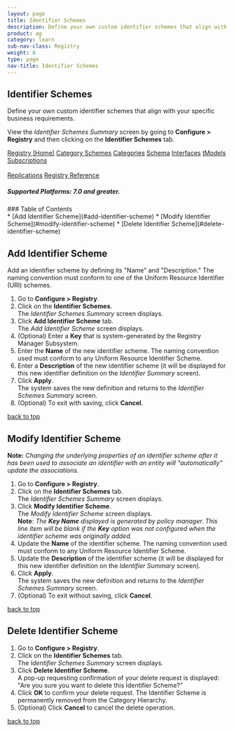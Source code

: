 ```yaml
---
layout: page
title: Identifier Schemes
description: Define your own custom identifier schemes that align with your specific business requirements.
product: ag
category: learn
sub-nav-class: Registry
weight:	8
type: page
nav-title: Identifier Schemes
---
```


## Identifier Schemes
Define your own custom identifier schemes that align with your specific business requirements.

View the *Identifier Schemes Summary* screen by going to **Configure > Registry** and then clicking on the **Identifier Schemes** tab.

<a href="../registry/registry_toc.html" class="button secondary">Registry (Home)</a> <a href="../registry/category_schemes.html" class="button secondary">Category Schemes</a> <a href="../registry/categories.html" class="button secondary">Categories</a> <a href="../registry/schema.html" class="button secondary">Schema</a> <a href="../registry/interfaces.html" class="button secondary">Interfaces</a> <a href="../registry/tmodels.html" class="button secondary">tModels</a> <a href="../registry/subscriptions.html" class="button secondary">Subscriptions</a> <br><br> <a href="../registry/replications.html" class="button secondary">Replications</a> <a href="../registry/registry_reference.html" class="button secondary">Registry Reference</a>
<h5 class="stamp">Supported Platforms: 7.0 and greater.</h5>
### Table of Contents
<div id="toc-marker"></div>
* [Add Identifier Scheme](#add-identifier-scheme)
* [Modify Identifier Scheme](#modify-identifier-scheme)
* [Delete Identifier Scheme](#delete-identifier-scheme)

## Add Identifier Scheme

Add an identifier scheme by defining its "Name" and "Description." The naming convention must conform to one of the Uniform Resource Identifier (URI) schemes.

1. Go to **Configure > Registry**.
2. Click on the **Identifier Schemes**.  
The *Identifier Schemes Summary* screen displays.
3. Click **Add Identifier Scheme** tab.  
The *Add Identifier Scheme* screen displays.
4. (Optional) Enter a **Key** that is system-generated by the Registry Manager Subsystem.
5. Enter the **Name** of the new identifier scheme. The naming convention used must conform to any Uniform Resource Identifier Scheme.
6. Enter a **Description** of the new identifier scheme (it will be displayed for this new identifier definition on the *Identifier Summary* screen).
7. Click **Apply**.  
The system saves the new definition and returns to the *Identifier Schemes Summary* screen.
8. (Optional) To exit with saving, click **Cancel**. 

<a href="#top">back to top</a> 

## Modify Identifier Scheme

**Note:** *Changing the underlying properties of an identifier scheme after it has been used to associate an identifier with an entity will "automatically" update the associations.*

1. Go to **Configure > Registry**.
2. Click on the **Identifier Schemes** tab.  
The *Identifier Schemes Summary* screen displays.
3. Click **Modify Identifier Scheme**.  
The *Modify Identifier Scheme* screen displays.  
**Note**: *The* ***Key Name*** *displayed is generated by policy manager.  This line item will be blank if the* ***Key*** *option was not configured when the identifier scheme was originally added.*
4. Update the **Name** of the identifier scheme. The naming convention used must conform to any Uniform Resource Identifier Scheme.
5. Update the **Description** of the identifier scheme (it will be displayed for this new identifier definition on the *Identifier Summary* screen).
6. Click **Apply**.  
The system saves the new definition and returns to the *Identifier Schemes Summary* screen.
7. (Optional) To exit without saving, click **Cancel**. 


<a href="#top">back to top</a> 

## Delete Identifier Scheme

1. Go to **Configure > Registry**.
2. Click on the **Identifier Schemes** tab.  
The *Identifier Schemes Summary* screen displays.
3. Click **Delete Identifier Scheme**.  
A pop-up requesting confirmation of your delete request is displayed: "Are you sure you want to delete this Identifier Scheme?"
5. Click **OK** to confirm your delete request.
The Identifier Scheme is permanently removed from the Category Hierarchy.
6. (Optional) Click **Cancel** to cancel the delete operation.

<a href="#top">back to top</a> 